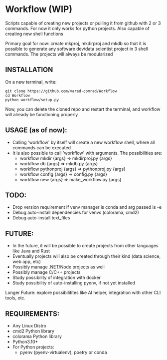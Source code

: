 # Workflow (WIP)
Scripts capable of creating new projects or pulling it from github with 2 or 3 commands. For now it only works for python projects.
Also capable of creating new shell functions 

Primary goal for now: create mkproj, mkdirproj and mkdb so that it is possible to generate any software dev/data scientist project in 3 shell commands. The projects will always be modularized


## INSTALLATION

On a new terminal, write:
```shell
git clone https://github.com/varad-comrad/Workflow
cd Workflow
python workflow/setup.py
```

Now, you can delete the cloned repo and restart the terminal, and workflow will already be functioning properly

## USAGE (as of now):
- Calling 'workflow' by itself will create a new workflow shell, where all commands can be executed
- It is also possible to call 'workflow' with arguments. The possibilities are:
    - workflow mkdir {args} => mkdirproj.py {args}
    - workflow db {args} => mkdb.py {args}
    - workflow pythonproj {args} => pythonproj.py {args}
    - workflow config {args} => config.py {args}
    - workflow new {args} => make_workflow.py {args}

## TODO:

- Drop version requirement if venv manager is conda and arg passed is -e
- Debug auto-install dependencies for venvs (colorama, cmd2)
- Debug auto-install text_files

## FUTURE:

- In the future, it will be possible to create projects from other languages like Java and Rust
- Eventually projects will also be created through their kind (data science, web app, etc)
- Possibly manage .NET/Node projects as well
- Possibly manage C/C++ projects
- Study possibility of integration with docker
- Study possibility of auto-installing pyenv, if not yet installed

Longer Future: explore possibilitites like AI helper, integration with other CLI tools, etc.

## REQUIREMENTS:


- Any Linux Distro<!--.  If you're still using other low tier OS, do yourself a favor  -->
- cmd2 Python library
- colorama Python library
- Python3.10+
- For Python projects:
    - pyenv (pyenv-virtualenv), poetry or conda

